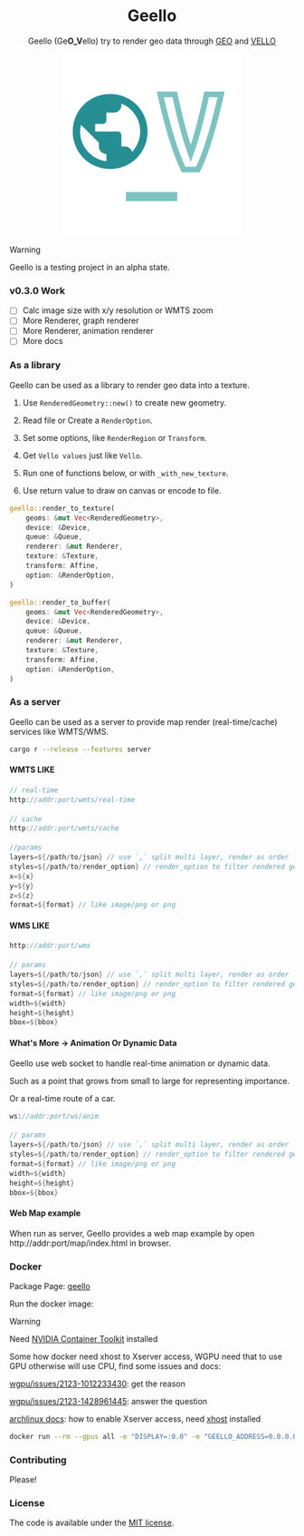 <div align="center">

# Geello

Geello (Ge**O_V**ello) try to render geo data through [GEO](https://github.com/georust/geo) and [VELLO](https://github.com/linebender/vello)

![Geello](assets/logo.png)

</div>

> [!WARNING]
> Geello is a testing project in an alpha state.
>

### v0.3.0 Work

- [ ] Calc image size with x/y resolution or WMTS zoom
- [ ] More Renderer, graph renderer
- [ ] More Renderer, animation renderer
- [ ] More docs

### As a library

Geello can be used as a library to render geo data into a texture.

1. Use `RenderedGeometry::new()` to create new geometry.

1. Read file or Create a `RenderOption`.

1. Set some options, like `RenderRegion` or `Transform`.

1. Get `Vello values` just like `Vello`.

1. Run one of functions below, or with `_with_new_texture`.

1. Use return value to draw on canvas or encode to file.

```rust
geello::render_to_texture(
    geoms: &mut Vec<RenderedGeometry>,
    device: &Device,
    queue: &Queue,
    renderer: &mut Renderer,
    texture: &Texture,
    transform: Affine,
    option: &RenderOption,
)
```

```rust
geello::render_to_buffer(
    geoms: &mut Vec<RenderedGeometry>,
    device: &Device,
    queue: &Queue,
    renderer: &mut Renderer,
    texture: &Texture,
    transform: Affine,
    option: &RenderOption,
)
```

### As a server

Geello can be used as a server to provide map render (real-time/cache) services like WMTS/WMS.

```bash
cargo r --release --features server
```

#### WMTS LIKE

```rust
// real-time
http://addr:port/wmts/real-time

// cache
http://addr:port/wmts/cache

//params
layers=${/path/to/json} // use `,` split multi layer, render as order
styles=${/path/to/render_option} // render_option to filter rendered geometry
x=${x}
y=${y}
z=${z}
format=${format} // like image/png or png
```

#### WMS LIKE

```rust
http://addr:port/wms

// params
layers=${/path/to/json} // use `,` split multi layer, render as order
styles=${/path/to/render_option} // render_option to filter rendered geometry
format=${format} // like image/png or png
width=${width}
height=${height}
bbox=${bbox}
```

#### What's More -> Animation Or Dynamic Data

Geello use web socket to handle real-time animation or dynamic data.

Such as a point that grows from small to large for representing importance.

Or a real-time route of a car.

```rust
ws://addr:port/ws/anim

// params
layers=${/path/to/json} // use `,` split multi layer, render as order
styles=${/path/to/render_option} // render_option to filter rendered geometry
format=${format} // like image/png or png
width=${width}
height=${height}
bbox=${bbox}
```

#### Web Map example

When run as server, Geello provides a web map example by open http://addr:port/map/index.html in browser.

### Docker

Package Page: [geello](https://github.com/DeadPoetSpoon/geello/pkgs/container/geello)

Run the docker image:

> [!WARNING]
> Need [NVIDIA Container Toolkit](https://docs.nvidia.com/datacenter/cloud-native/container-toolkit/latest/install-guide.html) installed
>
> Some how docker need xhost to Xserver access, WGPU need that to use GPU otherwise will use CPU, find some issues and docs:
>
> [wgpu/issues/2123-1012233430](https://github.com/gfx-rs/wgpu/issues/2123#issuecomment-1012233430): get the reason
>
> [wgpu/issues/2123-1428961445](https://github.com/gfx-rs/wgpu/issues/2123#issuecomment-1428961445): answer the question
>
> [archlinux docs](https://wiki.archlinux.org/title/Docker#Run_graphical_programs_inside_a_container): how to enable Xserver access, need [xhost](https://wiki.archlinuxcn.org/wiki/Xhost) installed
>

```bash
docker run --rm --gpus all -e "DISPLAY=:0.0" -e "GEELLO_ADDRESS=0.0.0.0" --mount type=bind,src=/tmp/.X11-unix,dst=/tmp/.X11-unix --device=/dev/dri:/dev/dri -p 8000:8000 ghcr.io/deadpoetspoon/geello:latest
```

### Contributing

Please!

### License

The code is available under the [MIT license](./LICENSE).
